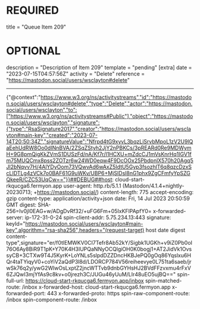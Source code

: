 
# REQUIRED
title = "Queue Item 209"
# OPTIONAL
description = "Description of Item 209"
template = "pending"
[extra]
date = "2023-07-15T04:57:56Z"
activity = "Delete"
reference = "https://mastodon.social/users/wsclayton#delete"

---
{"@context":"https://www.w3.org/ns/activitystreams","id":"https://mastodon.social/users/wsclayton#delete","type":"Delete","actor":"https://mastodon.social/users/wsclayton","to":["https://www.w3.org/ns/activitystreams#Public"],"object":"https://mastodon.social/users/wsclayton","signature":{"type":"RsaSignature2017","creator":"https://mastodon.social/users/wsclayton#main-key","created":"2023-07-14T20:50:34Z","signatureValue":"Nfrpd4tG9xyvL3bqzLiSrvbMpoL1zV2U9lQaEehUdRW8Oo0dINnBVA/2ZSqZStyh2JjY2nPBKCs/3pREARd0Re9MDWymH+9G8pmQigKkZVmS1DUSzFd/nA/Kf7r/I1HCXU+mZdcCJ1mVsKnrHq1IGV1fm75MUQCmx8pss2ZOTzr6w24WD0eqw4F9DcOOx25PbdpnlX570h20Agq5Jl2bNqvv7H/4AlYDyOom73VQwvAd6wAxZ5IdtU5Gyp3fsozhlT6q8qzcDzxScLIDTLg4zVCk7o0BAF61G9uWKv/UBP6+MjSIDsl8nG1phx9ZgCFmfyYpSZGQkeeR/CZC53UqCw=="}}##DEBUG##host: cloud-start-rkqucga6.fermyon.app
user-agent: http.rb/5.1.1 (Mastodon/4.1.4+nightly-20230713; +https://mastodon.social/)
content-length: 775
accept-encoding: gzip
content-type: application/activity+json
date: Fri, 14 Jul 2023 20:50:59 GMT
digest: SHA-256=Iv0jI0EAG+w/ADgDvRf32/+uFG6Fm+05IxKFlPApfY0=
x-forwarded-server: ip-172-31-0-24
spin-client-addr: 5.75.234.13:443
signature: keyId="https://mastodon.social/users/wsclayton#main-key",algorithm="rsa-sha256",headers="(request-target) host date digest content-type",signature="er/f0tlEMWKV0CI7Tefr8Ab52kY/Sigbk1UGKh+v9iZ0Pb0oI76O6Ay8BiR9T1pK+Y70K4H3IUPQaNNyOCQlgiOH0K0bogj1+AT2JidVk1OvssyCB+3CTXw9T4J5KyrK+LoYNLs5slpdDZZDncHKBJePQ0gOq86Yqslxu6HQr4taTYiqyV0+coYiV2aQdP3l8d/LDORCP784V56reiheevye0L751ta6saeb/jrwSk76q2y/ywG2WlwOsLxptZ2jncWTTvb9dnbGYHsHJ2BVdFFzvxmu4rFxV6ZJQwI3mjYfAs9c8kv+o0jrezh3C/JUGu46yUuM/LIr48uEO5ujBQ=="
spin-full-url: https://cloud-start-rkqucga6.fermyon.app/inbox
spin-matched-route: /inbox
x-forwarded-host: cloud-start-rkqucga6.fermyon.app
x-forwarded-port: 443
x-forwarded-proto: https
spin-raw-component-route: /inbox
spin-component-route: /inbox

